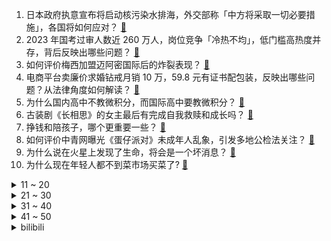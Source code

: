 1. 日本政府执意宣布将启动核污染水排海，外交部称「中方将采取一切必要措施」，各国将如何应对？ [:link:](https://www.zhihu.com/question/618567434)
2. 2023 年国考过审人数近 260 万人，岗位竞争「冷热不均」，低门槛高热度并存，背后反映出哪些问题？ [:link:](https://www.zhihu.com/question/618531766)
3. 如何评价梅西加盟迈阿密国际后的炸裂表现？ [:link:](https://www.zhihu.com/question/617557531)
4. 电商平台卖廉价求婚钻戒月销 10 万，59.8 元有证书配包装，反映出哪些问题？从法律角度如何解读？ [:link:](https://www.zhihu.com/question/618348979)
5. 为什么国内高中不教微积分，而国际高中要教微积分？ [:link:](https://www.zhihu.com/question/612854475)
6. 古装剧《长相思》的女主最后有完成自我救赎和成长吗？ [:link:](https://www.zhihu.com/question/618126193)
7. 挣钱和陪孩子，哪个更重要一些？ [:link:](https://www.zhihu.com/question/618367070)
8. 如何评价中青网曝光《蛋仔派对》未成年人乱象，引发多地公检法关注？ [:link:](https://www.zhihu.com/question/618548990)
9. 为什么说在火星上发现了生命，将会是一个坏消息？ [:link:](https://www.zhihu.com/question/617326167)
10. 为什么现在年轻人都不到菜市场买菜了? [:link:](https://www.zhihu.com/question/615918682)
<details>
<summary>11 ~ 20</summary>

11. 如何评价胡锡进：《中国好声音》里会有多少猫腻？ [:link:](https://www.zhihu.com/question/618350565)
12. 特朗普称将于 24 日自首，这对其政治生涯意味着什么？对美政坛有何影响？ [:link:](https://www.zhihu.com/question/618525860)
13. 骁龙8Gen2真的才相当苹果A14吗？我承认比不过A16，但是性能有超过A15或者相当于A15吗？ [:link:](https://www.zhihu.com/question/615984521)
14. 新毒株EG.5全国占比已超70%，目前情况如何，应该采取哪些科学应对措施？ [:link:](https://www.zhihu.com/question/618355918)
15. 赵本山老师主演的《鹊刀门传奇》口碑如何？值得追吗？ [:link:](https://www.zhihu.com/question/618245501)
16. 留安全车距老是被人超车怎么办？ [:link:](https://www.zhihu.com/question/263290033)
17. 山东闯关东为什是去东北，而非南下浙江，云南，广东，福建这些地区？ [:link:](https://www.zhihu.com/question/618500888)
18. 专家称「当下单靠下调房贷利率不能根本有效解决房地产市场问题」，LPR 再现非对称降息，未来楼市怎么走？ [:link:](https://www.zhihu.com/question/618394981)
19. 为什么现在买电脑的人越来少了呢？ [:link:](https://www.zhihu.com/question/617524415)
20. 《黑神话：悟空》做成了类魂游戏，你的感受是什么？ [:link:](https://www.zhihu.com/question/618245250)
</details>
<details>
<summary>21 ~ 30</summary>

21. 高速上是不是油车完胜电车？ [:link:](https://www.zhihu.com/question/612068284)
22. 隔代亲的原理是什么？ [:link:](https://www.zhihu.com/question/279474540)
23. 《封神榜》中土行孙真的配得上邓婵玉吗？ [:link:](https://www.zhihu.com/question/333835174)
24. 《围城》到底写什么了？ [:link:](https://www.zhihu.com/question/614313238)
25. 「不想恋爱、只想搞钱」——爱情对于新职人而言，还是必需品吗？ [:link:](https://www.zhihu.com/question/613869948)
26. 领导总让我给他干私活，怎么拒绝？ [:link:](https://www.zhihu.com/question/618443828)
27. 猫咪不小心弄伤主人后会有愧疚感吗？ [:link:](https://www.zhihu.com/question/618384907)
28. 会背诵王力《古代汉语》文选部分是什么体验？ [:link:](https://www.zhihu.com/question/610969037)
29. 如果全世界都是色盲，就自己一个色觉正常，要怎么证明自己色觉正常？ [:link:](https://www.zhihu.com/question/617922404)
30. 8 月 23 日是「处暑」节气，是不是意味着已经「出暑」了？你那里还热吗？ [:link:](https://www.zhihu.com/question/549540842)
</details>
<details>
<summary>31 ~ 40</summary>

31. 如何评价《孤注一掷》里周也的表现？ [:link:](https://www.zhihu.com/question/617162052)
32. 报道聚焦副业失败的年轻人，有人做了近30种副业，赚了不到500元。对此你怎么看？ [:link:](https://www.zhihu.com/question/617182472)
33. 黄药师的武功顶尖吗? [:link:](https://www.zhihu.com/question/330099240)
34. 如何评价《原神》枫丹新出的晶蝶诱捕装置，有没有可能它真的会有一点用呢？ [:link:](https://www.zhihu.com/question/618543410)
35. 23-24 赛季亚冠附加赛，上海海港 2:3 巴吞联无缘正赛，创一线队参赛最差记录，如何评价本场比赛？ [:link:](https://www.zhihu.com/question/618595675)
36. 有哪些劲风速干又不伤头发的吹风机推荐？ [:link:](https://www.zhihu.com/question/615238041)
37. 一个人为了目标，能疯狂努力到什么程度？ [:link:](https://www.zhihu.com/question/35306101)
38. 什么样的智能家居产品不贵又体面，还能提高生活质量？ [:link:](https://www.zhihu.com/question/614166389)
39. 泰国再选总理，前总理他信高调宣布回国「被判 8 年监禁」，有哪些信息值得关注？这对泰国政局有何影响？ [:link:](https://www.zhihu.com/question/618537432)
40. 成毅在古装悬疑剧《莲花楼》中表现如何？ [:link:](https://www.zhihu.com/question/613593467)
</details>
<details>
<summary>41 ~ 50</summary>

41. 你会在恋爱中偷偷衡量对方是否「配得上」自己吗？我常常冒出这样的念头怎么办？ [:link:](https://www.zhihu.com/question/617745812)
42. 你如何看待《原神》枫丹潜水玩法? [:link:](https://www.zhihu.com/question/618123492)
43. 为什么《原神》4.0潜水不用憋气？ [:link:](https://www.zhihu.com/question/618231566)
44. 如何评价《乐队的夏天》第三季第二期各个乐队的表现？ [:link:](https://www.zhihu.com/question/617954232)
45. 不定积分符号为什么是∫dx？为什么要加一个dx？是不是多此一举了？ [:link:](https://www.zhihu.com/question/618393565)
46. 日本在质疑声中宣布 8 月 24 日起核污染水排海，计划排放 30 年，如何评价？又将造成哪些影响？ [:link:](https://www.zhihu.com/question/618538150)
47. 「近五成大学生每周运动不到三次」，如何看待此数据？大学生为什么不爱运动了？ [:link:](https://www.zhihu.com/question/618342565)
48. 如今回看，那年赛后的 Karsa 圣经对于 369 来说意味着什么？ [:link:](https://www.zhihu.com/question/618383465)
49. 太胖了能跑步吗？大胖子们适合什么运动？ [:link:](https://www.zhihu.com/question/617671754)
50. 每天自己做饭带着去上班吃，丢人吗？ [:link:](https://www.zhihu.com/question/613386187)
</details><details>
<summary>bilibili</summary>

</details>